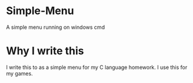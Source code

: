 # Simple-Menu
A simple menu running on windows cmd 

# Why I write this
I write this to as a simple menu for my C language homework. I use this for my games.



